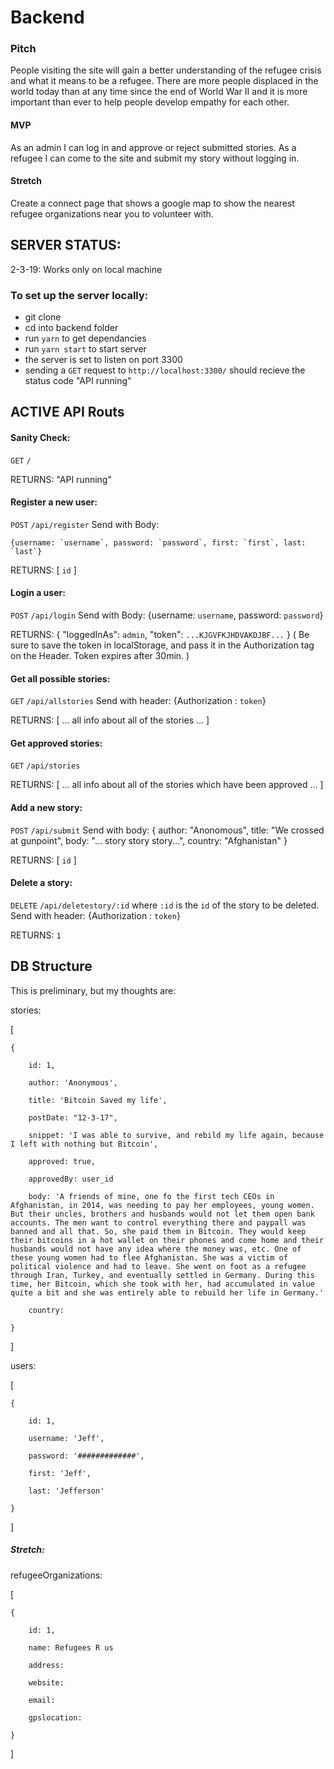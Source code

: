 # Backend

### Pitch

People visiting the site will gain a better understanding of the refugee crisis
and what it means to be a refugee. There are more people displaced in the world
today than at any time since the end of World War II and it is more important
than ever to help people develop empathy for each other.

#### MVP

As an admin I can log in and approve or reject submitted stories. As a refugee I
can come to the site and submit my story without logging in.

#### Stretch

Create a connect page that shows a google map to show the nearest refugee
organizations near you to volunteer with.

## SERVER STATUS:

2-3-19: Works only on local machine

### To set up the server locally:

-   git clone
-   cd into backend folder
-   run `yarn` to get dependancies
-   run `yarn start` to start server
-   the server is set to listen on port 3300
-   sending a `GET` request to `http://localhost:3300/` should recieve the
    status code "API running"

## ACTIVE API Routs

#### Sanity Check:

`GET` `/`

RETURNS: "API running"

#### Register a new user:

`POST` `/api/register` Send with Body:

```
{username: `username`, password: `password`, first: `first`, last: `last`}
```

RETURNS: [ `id` ]

#### Login a user:

`POST` `/api/login` Send with Body: {username: `username`, password: `password`}

RETURNS: { "loggedInAs": `admin`, "token": `...KJGVFKJHDVAKDJBF...` } ( Be sure
to save the token in localStorage, and pass it in the Authorization tag on the
Header. Token expires after 30min. )

#### Get all possible stories:

`GET` `/api/allstories` Send with header: {Authorization : `token`}

RETURNS: [ ... all info about all of the stories ... ]

#### Get approved stories:

`GET` `/api/stories`

RETURNS: [ ... all info about all of the stories which have been approved ... ]

#### Add a new story:

`POST` `/api/submit` Send with body: { author: "Anonomous", title: "We crossed
at gunpoint", body: "... story story story...", country: "Afghanistan" }

RETURNS: [ `id` ]

#### Delete a story:

`DELETE` `/api/deletestory/:id` where `:id` is the `id` of the story to be
deleted. Send with header: {Authorization : `token`}

RETURNS: `1`

## DB Structure

This is preliminary, but my thoughts are:

stories:

[

    {

        id: 1,

        author: 'Anonymous',

        title: 'Bitcoin Saved my life',

        postDate: "12-3-17",

        snippet: 'I was able to survive, and rebild my life again, because I left with nothing but Bitcoin',

        approved: true,

        approvedBy: user_id

        body: 'A friends of mine, one fo the first tech CEOs in Afghanistan, in 2014, was needing to pay her employees, young women. But their uncles, brothers and husbands would not let them open bank accounts. The men want to control everything there and paypall was banned and all that. So, she paid them in Bitcoin. They would keep their bitcoins in a hot wallet on their phones and come home and their husbands would not have any idea where the money was, etc. One of these young women had to flee Afghanistan. She was a victim of political violence and had to leave. She went on foot as a refugee through Iran, Turkey, and eventually settled in Germany. During this time, her Bitcoin, which she took with her, had accumulated in value quite a bit and she was entirely able to rebuild her life in Germany.'

        country:

    }

]

users:

[

    {

        id: 1,

        username: 'Jeff',

        password: '#############',

        first: 'Jeff',

        last: 'Jefferson'

    }

]

##### Stretch:

refugeeOrganizations:

[

    {

        id: 1,

        name: Refugees R us

        address:

        website:

        email:

        gpslocation:

    }

]
